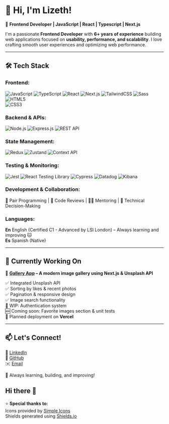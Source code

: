 # 👋 Hi, I'm Lizeth!  

🚀 **Frontend Developer | JavaScript | React | Typescript | Next.js**  

I'm a passionate **Frontend Developer** with **6+ years of experience** building web applications focused on **usability, performance, and scalability**. I love crafting smooth user experiences and optimizing web performance.  

---

## 🛠️ Tech Stack  

### Frontend:      
![JavaScript](https://img.shields.io/badge/JavaScript-F7DF1E?style=for-the-badge&logo=javascript&logoColor=black)
![TypeScript](https://img.shields.io/badge/TypeScript-3178C6?style=for-the-badge&logo=typescript&logoColor=white)
![React](https://img.shields.io/badge/React-61DAFB?style=for-the-badge&logo=react&logoColor=black)
![Next.js](https://img.shields.io/badge/Next.js-000000?style=for-the-badge&logo=nextdotjs&logoColor=white)
![TailwindCSS](https://img.shields.io/badge/TailwindCSS-06B6D4?style=for-the-badge&logo=tailwindcss&logoColor=white)
![Sass](https://img.shields.io/badge/Sass-CC6699?style=for-the-badge&logo=sass&logoColor=white)
![HTML5](https://img.shields.io/badge/HTML5-E34F26?style=for-the-badge&logo=html5&logoColor=white)  
![CSS3](https://img.shields.io/badge/CSS3-1572B6?style=for-the-badge&logo=css3&logoColor=white)  

### Backend & APIs:
![Node.js](https://img.shields.io/badge/Node.js-339933?style=for-the-badge&logo=nodedotjs&logoColor=white)
![Express.js](https://img.shields.io/badge/Express.js-000000?style=for-the-badge&logo=express&logoColor=white)
![REST API](https://img.shields.io/badge/REST-02569B?style=for-the-badge&logo=rest&logoColor=white)

### State Management:
![Redux](https://img.shields.io/badge/Redux-764ABC?style=for-the-badge&logo=redux&logoColor=white)
![Zustand](https://img.shields.io/badge/Zustand-181717?style=for-the-badge&logo=react&logoColor=white)
![Context API](https://img.shields.io/badge/Context%20API-61DAFB?style=for-the-badge&logo=react&logoColor=black)

### Testing & Monitoring:
![Jest](https://img.shields.io/badge/Jest-C21325?style=for-the-badge&logo=jest&logoColor=white)
![React Testing Library](https://img.shields.io/badge/RTL-E33332?style=for-the-badge&logo=testinglibrary&logoColor=white)
![Cypress](https://img.shields.io/badge/Cypress-17202C?style=for-the-badge&logo=cypress&logoColor=white)
![Datadog](https://img.shields.io/badge/Datadog-632CA6?style=for-the-badge&logo=datadog&logoColor=white)
![Kibana](https://img.shields.io/badge/Kibana-005571?style=for-the-badge&logo=kibana&logoColor=white)

### Development & Collaboration:    
🤝 Pair Programming | 🔎 Code Reviews | 👩‍🏫 Mentoring | 🎯 Technical Decision-Making  

### Languages:    
**En**  English (Certified C1 - Advanced by LSI London) – Always learning and improving 🐱    
**Es**  Spanish (Native)    

---

## 📌 Currently Working On  

🌟 **[Gallery App](https://github.com/LizethPatino/gallery-next) – A modern image gallery using Next.js & Unsplash API**  

✅ Integrated Unsplash API  
✅ Sorting by likes & recent photos  
✅ Pagination & responsive design  
✅ Image search functionality  
🔄 WIP: Authentication system  
🆕 Coming soon: Favorite images section & unit tests  
🚀 Planned deployment on **Vercel**  

---

## 📫 Let's Connect!  

💼 [LinkedIn](https://www.linkedin.com/in/lizethpatino/)  
🐙 [GitHub](https://github.com/LizethPatino)  
✉️ [Email](mailto:lizethpatinom@gmail.com)  

🚀 Always learning, building, and improving!  
## Hi there 👋

⭐ **Special thanks to:**    
  Icons provided by [Simple Icons](https://simpleicons.org/)  
  Shields generated using [Shields.io](https://shields.io/)

<!--
**LizethPatino/LizethPatino** is a ✨ _special_ ✨ repository because its `README.md` (this file) appears on your GitHub profile.

Here are some ideas to get you started:

- 🔭 I’m currently working on ...
- 🌱 I’m currently learning ...
- 👯 I’m looking to collaborate on ...
- 🤔 I’m looking for help with ...
- 💬 Ask me about ...
- 📫 How to reach me: ...
- 😄 Pronouns: ...
- ⚡ Fun fact: ...
-->
